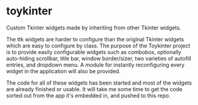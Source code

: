 # toykinter
Custom Tkinter widgets made by inheriting from other Tkinter widgets.

The ttk widgets are harder to configure than the original Tkinter widgets which are easy to configure by class. The purpose of the Toykinter project is to provide easily configurable widgets such as combobox, optionally auto-hiding scrollbar, title bar, window border/sizer, two varieties of autofill entries, and dropdown menu. A module for instantly reconfiguring every widget in the application will also be provided.

The code for all of these widgets has been started and most of the widgets are already finished or usable. It will take me some time to get the code sorted out from the app it's embedded in, and pushed to this repo.
